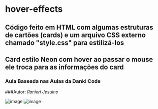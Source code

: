 # hover-effects
## Código feito em HTML com algumas estruturas de cartões (cards) e um arquivo CSS externo chamado "style.css" para estilizá-los
## Card estilo Neon com hover ao passar o mouse ele troca para as informações do card
### Aula Baseada nas Aulas da Danki Code

###Autor: *Ranieri Jesuino*

![image](https://github.com/Ranierij/hover-effects/assets/95530644/cab1631c-16fb-4ce2-a05c-9168d4601808)
![image](https://github.com/Ranierij/hover-effects/assets/95530644/ae89e774-2a4b-402c-a0ba-0eef2e05307e)


